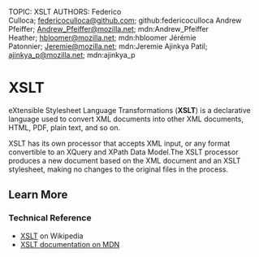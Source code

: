 TOPIC: XSLT
AUTHORS: Federico Culloca; federicoculloca@github.com; github:federicoculloca
         Andrew Pfeiffer; Andrew_Pfeiffer@mozilla.net; mdn:Andrew_Pfeiffer
         Heather; hbloomer@mozilla.net; mdn:hbloomer
         Jérémie Patonnier; Jeremie@mozilla.net; mdn:Jeremie
         Ajinkya Patil; ajinkya_p@mozilla.net; mdn:ajinkya_p

# XSLT

eXtensible Stylesheet Language Transformations (**XSLT**) is a declarative language used to convert
XML documents into other XML documents, HTML, PDF, plain text, and so on.

XSLT has its own processor that accepts XML input, or any format convertible to an
XQuery and XPath Data Model.The XSLT processor produces a new document based on the XML document and
an XSLT stylesheet, making no changes to the original files in the process.

## Learn More

### Technical Reference

- [XSLT](https://en.wikipedia.org/wiki/XSLT) on Wikipedia
- [XSLT documentation on MDN](https://developer.mozilla.org/en-US/docs/Web/XSLT)
